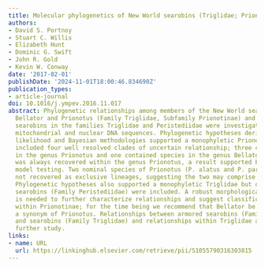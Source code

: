 ```yaml
---
title: Molecular phylogenetics of New World searobins (Triglidae; Prionotinae)
authors:
- David S. Portnoy
- Stuart C. Willis
- Elizabeth Hunt
- Dominic G. Swift
- John R. Gold
- Kevin W. Conway
date: '2017-02-01'
publishDate: '2024-11-01T18:00:46.834690Z'
publication_types:
- article-journal
doi: 10.1016/j.ympev.2016.11.017
abstract: Phylogenetic relationships among members of the New World searobin genera
  Bellator and Prionotus (Family Triglidae, Subfamily Prionotinae) and among other
  searobins in the families Triglidae and Peristediidae were investigated using both
  mitochondrial and nuclear DNA sequences. Phylogenetic hypotheses derived from maximum
  likelihood and Bayesian methodologies supported a monophyletic Prionotinae that
  included four well resolved clades of uncertain relationship; three contained species
  in the genus Prionotus and one contained species in the genus Bellator. Bellator
  was always recovered within the genus Prionotus, a result supported by post hoc
  model testing. Two nominal species of Prionotus (P. alatus and P. paralatus) were
  not recovered as exclusive lineages, suggesting the two may comprise a single species.
  Phylogenetic hypotheses also supported a monophyletic Triglidae but only if armored
  searobins (Family Peristediidae) were included. A robust morphological assessment
  is needed to further characterize relationships and suggest classification of clades
  within Prionotinae; for the time being we recommend that Bellator be considered
  a synonym of Prionotus. Relationships between armored searobins (Family Peristediidae)
  and searobins (Family Triglidae) and relationships within Triglidae also warrant
  further study.
links:
- name: URL
  url: https://linkinghub.elsevier.com/retrieve/pii/S1055790316303815
---
```

